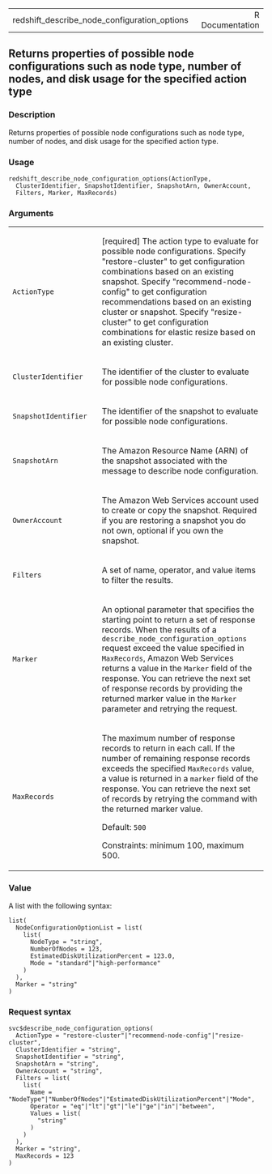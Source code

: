 <table style="width: 100%;">
<tbody>
<tr class="odd">
<td>redshift_describe_node_configuration_options</td>
<td style="text-align: right;">R Documentation</td>
</tr>
</tbody>
</table>

## Returns properties of possible node configurations such as node type, number of nodes, and disk usage for the specified action type

### Description

Returns properties of possible node configurations such as node type,
number of nodes, and disk usage for the specified action type.

### Usage

    redshift_describe_node_configuration_options(ActionType,
      ClusterIdentifier, SnapshotIdentifier, SnapshotArn, OwnerAccount,
      Filters, Marker, MaxRecords)

### Arguments

<table>
<colgroup>
<col style="width: 35%" />
<col style="width: 65%" />
</colgroup>
<tbody>
<tr class="odd">
<td><code
id="redshift_describe_node_configuration_options_:_ActionType">ActionType</code></td>
<td><p>[required] The action type to evaluate for possible node
configurations. Specify "restore-cluster" to get configuration
combinations based on an existing snapshot. Specify
"recommend-node-config" to get configuration recommendations based on an
existing cluster or snapshot. Specify "resize-cluster" to get
configuration combinations for elastic resize based on an existing
cluster.</p></td>
</tr>
<tr class="even">
<td><code
id="redshift_describe_node_configuration_options_:_ClusterIdentifier">ClusterIdentifier</code></td>
<td><p>The identifier of the cluster to evaluate for possible node
configurations.</p></td>
</tr>
<tr class="odd">
<td><code
id="redshift_describe_node_configuration_options_:_SnapshotIdentifier">SnapshotIdentifier</code></td>
<td><p>The identifier of the snapshot to evaluate for possible node
configurations.</p></td>
</tr>
<tr class="even">
<td><code
id="redshift_describe_node_configuration_options_:_SnapshotArn">SnapshotArn</code></td>
<td><p>The Amazon Resource Name (ARN) of the snapshot associated with
the message to describe node configuration.</p></td>
</tr>
<tr class="odd">
<td><code
id="redshift_describe_node_configuration_options_:_OwnerAccount">OwnerAccount</code></td>
<td><p>The Amazon Web Services account used to create or copy the
snapshot. Required if you are restoring a snapshot you do not own,
optional if you own the snapshot.</p></td>
</tr>
<tr class="even">
<td><code
id="redshift_describe_node_configuration_options_:_Filters">Filters</code></td>
<td><p>A set of name, operator, and value items to filter the
results.</p></td>
</tr>
<tr class="odd">
<td><code
id="redshift_describe_node_configuration_options_:_Marker">Marker</code></td>
<td><p>An optional parameter that specifies the starting point to return
a set of response records. When the results of a
<code>describe_node_configuration_options</code> request exceed the
value specified in <code>MaxRecords</code>, Amazon Web Services returns
a value in the <code>Marker</code> field of the response. You can
retrieve the next set of response records by providing the returned
marker value in the <code>Marker</code> parameter and retrying the
request.</p></td>
</tr>
<tr class="even">
<td><code
id="redshift_describe_node_configuration_options_:_MaxRecords">MaxRecords</code></td>
<td><p>The maximum number of response records to return in each call. If
the number of remaining response records exceeds the specified
<code>MaxRecords</code> value, a value is returned in a
<code>marker</code> field of the response. You can retrieve the next set
of records by retrying the command with the returned marker value.</p>
<p>Default: <code>500</code></p>
<p>Constraints: minimum 100, maximum 500.</p></td>
</tr>
</tbody>
</table>

### Value

A list with the following syntax:

    list(
      NodeConfigurationOptionList = list(
        list(
          NodeType = "string",
          NumberOfNodes = 123,
          EstimatedDiskUtilizationPercent = 123.0,
          Mode = "standard"|"high-performance"
        )
      ),
      Marker = "string"
    )

### Request syntax

    svc$describe_node_configuration_options(
      ActionType = "restore-cluster"|"recommend-node-config"|"resize-cluster",
      ClusterIdentifier = "string",
      SnapshotIdentifier = "string",
      SnapshotArn = "string",
      OwnerAccount = "string",
      Filters = list(
        list(
          Name = "NodeType"|"NumberOfNodes"|"EstimatedDiskUtilizationPercent"|"Mode",
          Operator = "eq"|"lt"|"gt"|"le"|"ge"|"in"|"between",
          Values = list(
            "string"
          )
        )
      ),
      Marker = "string",
      MaxRecords = 123
    )
